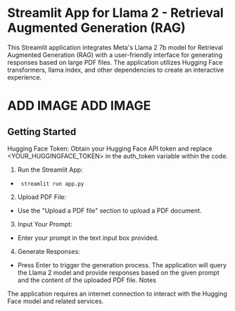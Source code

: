 # Streamlit App for Llama 2 - Retrieval Augmented Generation (RAG)

This Streamlit application integrates Meta's Llama 2 7b model for Retrieval Augmented Generation (RAG) with a user-friendly interface for generating responses based on large PDF files. The application utilizes Hugging Face transformers, llama index, and other dependencies to create an interactive experience.

# ADD IMAGE ADD IMAGE

## Getting Started
Hugging Face Token: Obtain your Hugging Face API token and replace <YOUR_HUGGINGFACE_TOKEN> in the auth_token variable within the code.

1. Run the Streamlit App:

* ``` streamlit run app.py``` 

2. Upload PDF File:

* Use the "Upload a PDF file" section to upload a PDF document.

3. Input Your Prompt:

* Enter your prompt in the text input box provided.

4. Generate Responses:

* Press Enter to trigger the generation process. The application will query the Llama 2 model and provide responses based on the given prompt and the content of the uploaded PDF file.
Notes

The application requires an internet connection to interact with the Hugging Face model and related services.

